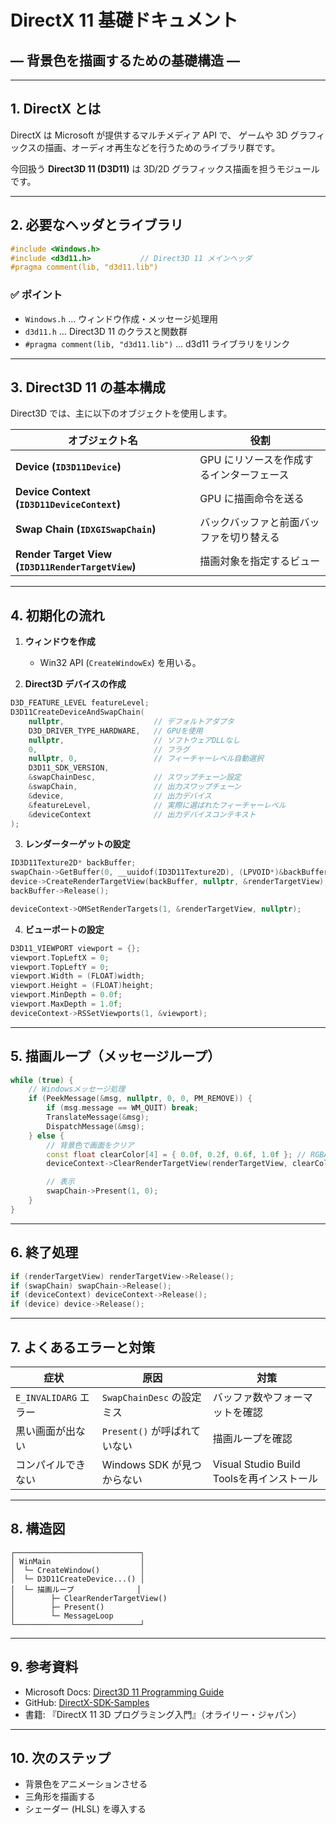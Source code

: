 # DirectX 11 基礎ドキュメント
## ― 背景色を描画するための基礎構造 ―

---

## 1. DirectX とは
DirectX は Microsoft が提供するマルチメディア API で、
ゲームや 3D グラフィックスの描画、オーディオ再生などを行うためのライブラリ群です。

今回扱う **Direct3D 11 (D3D11)** は 3D/2D グラフィックス描画を担うモジュールです。

---

## 2. 必要なヘッダとライブラリ

```cpp
#include <Windows.h>
#include <d3d11.h>           // Direct3D 11 メインヘッダ
#pragma comment(lib, "d3d11.lib")
```

### ✅ ポイント
- `Windows.h` … ウィンドウ作成・メッセージ処理用  
- `d3d11.h` … Direct3D 11 のクラスと関数群  
- `#pragma comment(lib, "d3d11.lib")` … d3d11 ライブラリをリンク

---

## 3. Direct3D 11 の基本構成

Direct3D では、主に以下のオブジェクトを使用します。

| オブジェクト名 | 役割 |
|----------------|------|
| **Device (`ID3D11Device`)** | GPU にリソースを作成するインターフェース |
| **Device Context (`ID3D11DeviceContext`)** | GPU に描画命令を送る |
| **Swap Chain (`IDXGISwapChain`)** | バックバッファと前面バッファを切り替える |
| **Render Target View (`ID3D11RenderTargetView`)** | 描画対象を指定するビュー |

---

## 4. 初期化の流れ

1. **ウィンドウを作成**
   - Win32 API (`CreateWindowEx`) を用いる。

2. **Direct3D デバイスの作成**

```cpp
D3D_FEATURE_LEVEL featureLevel;
D3D11CreateDeviceAndSwapChain(
    nullptr,                    // デフォルトアダプタ
    D3D_DRIVER_TYPE_HARDWARE,   // GPUを使用
    nullptr,                    // ソフトウェアDLLなし
    0,                          // フラグ
    nullptr, 0,                 // フィーチャーレベル自動選択
    D3D11_SDK_VERSION,
    &swapChainDesc,             // スワップチェーン設定
    &swapChain,                 // 出力スワップチェーン
    &device,                    // 出力デバイス
    &featureLevel,              // 実際に選ばれたフィーチャーレベル
    &deviceContext              // 出力デバイスコンテキスト
);
```

3. **レンダーターゲットの設定**

```cpp
ID3D11Texture2D* backBuffer;
swapChain->GetBuffer(0, __uuidof(ID3D11Texture2D), (LPVOID*)&backBuffer);
device->CreateRenderTargetView(backBuffer, nullptr, &renderTargetView);
backBuffer->Release();

deviceContext->OMSetRenderTargets(1, &renderTargetView, nullptr);
```

4. **ビューポートの設定**

```cpp
D3D11_VIEWPORT viewport = {};
viewport.TopLeftX = 0;
viewport.TopLeftY = 0;
viewport.Width = (FLOAT)width;
viewport.Height = (FLOAT)height;
viewport.MinDepth = 0.0f;
viewport.MaxDepth = 1.0f;
deviceContext->RSSetViewports(1, &viewport);
```

---

## 5. 描画ループ（メッセージループ）

```cpp
while (true) {
    // Windowsメッセージ処理
    if (PeekMessage(&msg, nullptr, 0, 0, PM_REMOVE)) {
        if (msg.message == WM_QUIT) break;
        TranslateMessage(&msg);
        DispatchMessage(&msg);
    } else {
        // 背景色で画面をクリア
        const float clearColor[4] = { 0.0f, 0.2f, 0.6f, 1.0f }; // RGBA
        deviceContext->ClearRenderTargetView(renderTargetView, clearColor);

        // 表示
        swapChain->Present(1, 0);
    }
}
```

---

## 6. 終了処理

```cpp
if (renderTargetView) renderTargetView->Release();
if (swapChain) swapChain->Release();
if (deviceContext) deviceContext->Release();
if (device) device->Release();
```

---

## 7. よくあるエラーと対策

| 症状 | 原因 | 対策 |
|------|------|------|
| `E_INVALIDARG` エラー | `SwapChainDesc` の設定ミス | バッファ数やフォーマットを確認 |
| 黒い画面が出ない | `Present()` が呼ばれていない | 描画ループを確認 |
| コンパイルできない | Windows SDK が見つからない | Visual Studio Build Toolsを再インストール |

---

## 8. 構造図

```
┌────────────────────────────┐
│ WinMain                    │
│  └─ CreateWindow()         │
│  └─ D3D11CreateDevice...() │
│  └─ 描画ループ              │
│        ├─ ClearRenderTargetView()
│        ├─ Present()
│        └─ MessageLoop
└────────────────────────────┘
```

---

## 9. 参考資料

- Microsoft Docs: [Direct3D 11 Programming Guide](https://learn.microsoft.com/en-us/windows/win32/direct3d11/)
- GitHub: [DirectX-SDK-Samples](https://github.com/microsoft/DirectX-SDK-Samples)
- 書籍: 『DirectX 11 3D プログラミング入門』（オライリー・ジャパン）

---

## 10. 次のステップ

- 背景色をアニメーションさせる
- 三角形を描画する
- シェーダー (HLSL) を導入する
